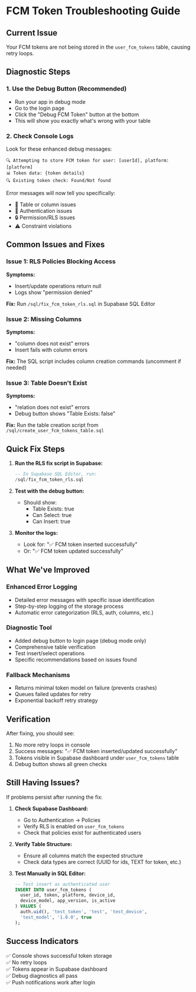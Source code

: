 # FCM Token Troubleshooting Guide

## Current Issue
Your FCM tokens are not being stored in the `user_fcm_tokens` table, causing retry loops.

## Diagnostic Steps

### 1. Use the Debug Button (Recommended)
- Run your app in debug mode
- Go to the login page
- Click the "Debug FCM Token" button at the bottom
- This will show you exactly what's wrong with your table

### 2. Check Console Logs
Look for these enhanced debug messages:
```
🔍 Attempting to store FCM token for user: [userId], platform: [platform]
📊 Token data: {token details}
🔍 Existing token check: Found/Not found
```

Error messages will now tell you specifically:
- 🚨 Table or column issues
- 🔐 Authentication issues  
- 🔒 Permission/RLS issues
- ⚠️ Constraint violations

## Common Issues and Fixes

### Issue 1: RLS Policies Blocking Access
**Symptoms:**
- Insert/update operations return null
- Logs show "permission denied"

**Fix:**
Run `/sql/fix_fcm_token_rls.sql` in Supabase SQL Editor

### Issue 2: Missing Columns
**Symptoms:**
- "column does not exist" errors
- Insert fails with column errors

**Fix:**
The SQL script includes column creation commands (uncomment if needed)

### Issue 3: Table Doesn't Exist
**Symptoms:**
- "relation does not exist" errors
- Debug button shows "Table Exists: false"

**Fix:**
Run the table creation script from `/sql/create_user_fcm_tokens_table.sql`

## Quick Fix Steps

1. **Run the RLS fix script in Supabase:**
   ```sql
   -- In Supabase SQL Editor, run:
   /sql/fix_fcm_token_rls.sql
   ```

2. **Test with the debug button:**
   - Should show:
     - Table Exists: true
     - Can Select: true
     - Can Insert: true

3. **Monitor the logs:**
   - Look for: "✅ FCM token inserted successfully"
   - Or: "✅ FCM token updated successfully"

## What We've Improved

### Enhanced Error Logging
- Detailed error messages with specific issue identification
- Step-by-step logging of the storage process
- Automatic error categorization (RLS, auth, columns, etc.)

### Diagnostic Tool
- Added debug button to login page (debug mode only)
- Comprehensive table verification
- Test insert/select operations
- Specific recommendations based on issues found

### Fallback Mechanisms
- Returns minimal token model on failure (prevents crashes)
- Queues failed updates for retry
- Exponential backoff retry strategy

## Verification

After fixing, you should see:
1. No more retry loops in console
2. Success messages: "✅ FCM token inserted/updated successfully"
3. Tokens visible in Supabase dashboard under `user_fcm_tokens` table
4. Debug button shows all green checks

## Still Having Issues?

If problems persist after running the fix:

1. **Check Supabase Dashboard:**
   - Go to Authentication → Policies
   - Verify RLS is enabled on `user_fcm_tokens`
   - Check that policies exist for authenticated users

2. **Verify Table Structure:**
   - Ensure all columns match the expected structure
   - Check data types are correct (UUID for ids, TEXT for token, etc.)

3. **Test Manually in SQL Editor:**
   ```sql
   -- Test insert as authenticated user
   INSERT INTO user_fcm_tokens (
     user_id, token, platform, device_id, 
     device_model, app_version, is_active
   ) VALUES (
     auth.uid(), 'test_token', 'test', 'test_device',
     'test_model', '1.0.0', true
   );
   ```

## Success Indicators

✅ Console shows successful token storage  
✅ No retry loops  
✅ Tokens appear in Supabase dashboard  
✅ Debug diagnostics all pass  
✅ Push notifications work after login